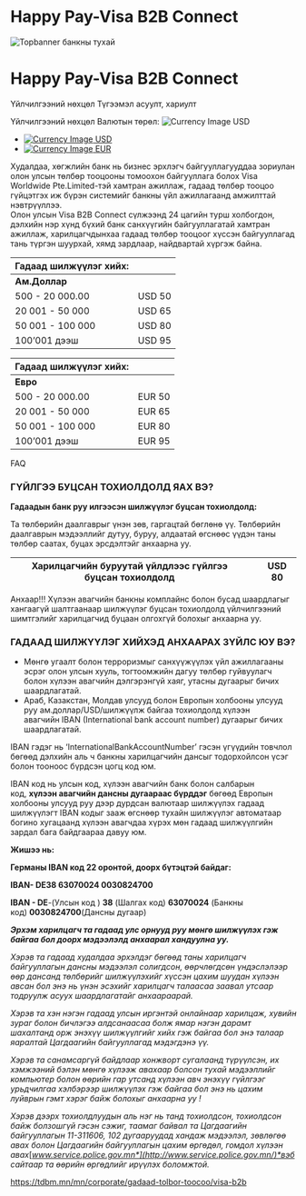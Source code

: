 # Happy Pay-Visa B2B Connect


 

 ![Topbanner банкны тухай](/sites/default/files/2024-09/Topbanner%20%D0%B1%D0%B0%D0%BD%D0%BA%D0%BD%D1%8B%20%D1%82%D1%83%D1%85%D0%B0%D0%B9.png)



# Happy Pay-Visa B2B Connect






Үйлчилгээний нөхцөл
Түгээмэл асуулт, хариулт


Үйлчилгээний нөхцөл
Валютын төрөл:
![Currency Image](/sites/default/files/2024-06/usd%402x.png)
USD

* [![Currency Image](/sites/default/files/2024-06/usd%402x.png)
  USD](#tab-1788-container-0)
* [![Currency Image](/sites/default/files/2024-06/eur%402x.png)
  EUR](#tab-2305-container-1)

Худалдаа, хөгжлийн банк нь бизнес эрхлэгч байгууллагууддаа зориулан олон улсын төлбөр тооцооны томоохон байгууллага болох Visa Worldwide Pte.Limited-тэй хамтран ажиллаж, гадаад төлбөр тооцоо гүйцэтгэх иж бүрэн системийг банкны үйл ажиллагаанд амжилттай нэвтрүүллээ.  
Олон улсын Visa B2B Connect сүлжээнд 24 цагийн турш холбогдон, дэлхийн нэр хүнд бүхий банк санхүүгийн байгууллагатай хамтран ажиллаж, харилцагчдынхаа гадаад төлбөр тооцоог хүссэн байгууллагад тань түргэн шуурхай, хямд зардлаар, найдвартай хүргэж байна.

| **Гадаад шилжүүлэг хийх:** | |
| --- | --- |
| **Ам.Доллар** | |
| 500 - 20 000.00 | USD 50 |
| 20 001 - 50 000 | USD 65 |
| 50 001 - 100 000 | USD 80 |
| 100’001 дээш | USD 95 |


| **Гадаад шилжүүлэг хийх:** | |
| --- | --- |
| **Евро** | |
| 500 - 20 000.00 | EUR 50 |
| 20 001 - 50 000 | EUR 65 |
| 50 001 - 100 000 | EUR 80 |
| 100’001 дээш | EUR 95 |






FAQ
 
### ГҮЙЛГЭЭ БУЦСАН ТОХИОЛДОЛД ЯАХ ВЭ?

**Гадаадын банк руу илгээсэн шилжүүлэг буцсан тохиолдолд:**

Та төлбөрийн даалгаврыг үнэн зөв, гаргацтай бөглөнө үү. Төлбөрийн даалгаврын мэдээллийг дутуу, буруу, алдаатай өгснөөс үүдэн таны төлбөр саатах, буцах эрсдэлтэйг анхаарна уу.

| Харилцагчийн буруутай үйлдлээс гүйлгээ буцсан тохиолдолд | | USD 80 |
| --- | --- | --- |

Анхаар!!! Хүлээн авагчийн банкны комплайнс болон бусад шаардлагыг хангаагүй шалтгаанаар шилжүүлэг буцсан тохиолдолд үйлчилгээний шимтгэлийг харилцагчид буцаан олгохгүй болохыг анхаарна уу.







### ГАДААД ШИЛЖҮҮЛЭГ ХИЙХЭД АНХААРАХ ЗҮЙЛС ЮУ ВЭ?

* Мөнгө угаалт болон терроризмыг санхүүжүүлэх үйл ажиллагааны эсрэг олон улсын хууль, тогтоомжийн дагуу төлбөр гуйвуулагч болон хүлээн авагчийн дэлгэрэнгүй хаяг, утасны дугаарыг бичих шаардлагатай.
* Араб, Казакстан, Молдав улсууд болон Европын холбооны улсууд руу ам.доллар/USD/шилжүүлж байгаа тохиолдолд хүлээн авагчийн IBAN (International bank account number) дугаарыг бичих шаардлагатай.

IBAN гэдэг нь ‘InternationalBankAccountNumber’ гэсэн үгүүдийн товчлол бөгөөд дэлхийн аль ч банкны харилцагчийн дансыг тодорхойлсон үсэг болон тооноос бүрдсэн цогц код юм.

IBAN код нь улсын код, хүлээн авагчийн банк болон салбарын код, **хүлээн авагчийн дансны дугаараас бүрддэг** бөгөөд Европын холбооны улсууд руу дээр дурдсан валютаар шилжүүлэх гадаад шилжүүлэгт IBAN кодыг зааж өгснөөр тухайн шилжүүлэг автоматаар богино хугацаанд хүлээн авагчдаа хүрэх мөн гадаад шилжүүлгийн зардал бага байдгаараа давуу юм.

**Жишээ нь:**

**Германы IBAN код 22 оронтой, доорх бүтэцтэй байдаг:**

**IBAN- DE38 63070024 0030824700**

**IBAN - DE**-(Улсын код ) **38** (Шалгах код) **63070024** (Банкны код) **0030824700**(Дансны дугаар)

***Эрхэм харилцагч та гадаад улс орнууд руу мөнгө шилжүүлэх гэж байгаа бол доорх мэдээлэлд анхаарал хандуулна уу.***

*Хэрэв та гадаад худалдаа эрхэлдэг бөгөөд таны харилцагч байгууллагын дансны мэдээлэл солигдсон, өөрчлөгдсөн үндэслэлээр өөр дансанд төлбөрийг шилжүүлэхийг хүссэн цахим шуудан хүлээн авсан бол энэ нь үнэн эсэхийг харилцагч талаасаа заавал утсаар тодруулж асуух шаардлагатайг анхаараарай.*

  
*Хэрэв та хэн нэгэн гадаад улсын иргэнтэй онлайнаар харилцаж, хувийн зураг болон бичлэгээ алдсанаасаа болж ямар нэгэн дарамт шахалтанд орж энэхүү шилжүүлгийг хийх гэж байгаа бол энэ талаар яаралтай Цагдаагийн байгууллагад мэдэгдэнэ үү.*

  
*Хэрэв та санамсаргүй байдлаар хонжворт сугалаанд түрүүлсэн, их хэмжээний бэлэн мөнгө хүлээж авахаар болсон тухай мэдээллийг компьютер болон өөрийн гар утсанд хүлээн авч энэхүү гүйлгээг урьдчилгаа хэлбэрээр шилжүүлэх гэж байгаа бол энэ нь цахим луйврын гэмт хэрэг байж болохыг анхаарна уу !*

  
*Хэрэв дээрх тохиолдлуудын аль нэг нь танд тохиолдсон, тохиолдсон байж болзошгүй гэсэн сэжиг, таамаг байвал та Цагдаагийн байгууллагын 11-311606, 102 дугааруудад хандаж мэдээлэл, зөвлөгөө авах болон Цагдаагийн байгууллагын цахим өргөдөл, гомдол хүлээн авах*[*www.service.police.gov.mn*](http://www.service.police.gov.mn/)*вэб сайтаар та өөрийн өргөдлийг ирүүлэх боломжтой.*























https://tdbm.mn/mn/corporate/gadaad-tolbor-toocoo/visa-b2b

